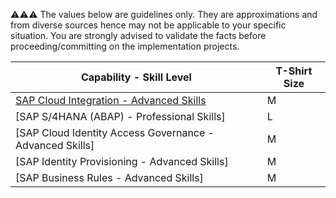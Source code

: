 :warning::warning::warning:  The values below are guidelines only. They are approximations and from diverse sources hence may not be applicable to your specific situation. You are strongly advised to validate the facts before proceeding/committing on the implementation projects.

Capability - Skill Level | T-Shirt Size
--- | ---
[SAP Cloud Integration - Advanced Skills](../Application_Skill_Level_Definition.md#cloud-integration---advanced-skills) | M
[SAP S/4HANA (ABAP) - Professional Skills] | L
[SAP Cloud Identity Access Governance - Advanced Skills] | M
[SAP Identity Provisioning - Advanced Skills] | M
[SAP Business Rules - Advanced Skills] | M
